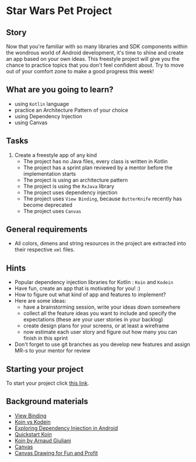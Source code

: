 # Star Wars Pet Project

## Story

Now that you're familiar with so many libraries and SDK components within the wondrous world of Android development, it's time to shine and create an app based on your own ideas. This freestyle project will give you the chance to practice topics that you don't feel confident about. Try to move out of your comfort zone to make a good progress this week!

## What are you going to learn?

- using `Kotlin` language
- practice an Architecture Pattern of your choice
- using Dependency Injection
- using Canvas

## Tasks

1. Create a freestyle app of any kind
    - The project has no Java files, every class is written in Kotlin
    - The project has a sprint plan reviewed by a mentor before the implementation starts
    - The project is using an architecture pattern
    - The project is using the `RxJava` library
    - The project uses dependency injection
    - The project uses `View Binding`, because `ButterKnife` recently has become deprecated
    - The project uses `Canvas`

## General requirements

- All colors, dimens and string resources in the project are extracted into their respective `xml` files.

## Hints

- Popular dependency injection libraries for Kotlin : `Koin` and `Kodein`
- Have fun, create an app that is motivating for you! :)
- How to figure out what kind of app and features to implement? 
- Here are some ideas:
    - have a brainstorming session, write your ideas down somewhere
    - collect all the feature ideas you want to include and specify the expectations (these are your user stories in your backlog)
    - create design plans for your screens, or at least a wireframe 
    - now estimate each user story and figure out how many you can finish in this sprint
- Don't forget to use git branches as you develop new features and assign MR-s to your mentor for review

## Starting your project

To start your project click [this link](https://journey.code.cool/v2/project/solo/blueprint/android-pet-project/kotlin).

## Background materials

- <i class="far fa-open_book"></i> [View Binding](https://developer.android.com/topic/libraries/view-binding)
- <i class="far fa-open_book"></i> [Koin vs Kodein](https://www.kotlindevelopment.com/koin-vs-kodein/)
- <i class="far fa-open_book"></i> [Exploring Dependency Injection in Android](https://proandroiddev.com/exploring-dependency-injection-in-android-dagger-koin-and-kodein-e219a764be52)
- <i class="far fa-open_book"></i> [Quickstart Koin](https://start.insert-koin.io/#/quickstart/kotlin)
- <i class="far fa-open_book"></i> [Koin by Arnaud Giuliani ](https://www.youtube.com/watch?v=chCsNkjotfc)
- <i class="far fa-open_book"></i> [Canvas](https://medium.com/over-engineering/getting-started-with-drawing-on-the-android-canvas-621cf512f4c7)
- <i class="far fa-open_book"></i> [Canvas Drawing for Fun and Profit](https://www.youtube.com/watch?v=H05mF0qrBVA)
